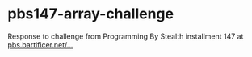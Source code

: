 # pbs147-array-challenge

Response to challenge from Programming By Stealth installment 147 at [pbs.bartificer.net/...](https://pbs.bartificer.net/pbs146)
